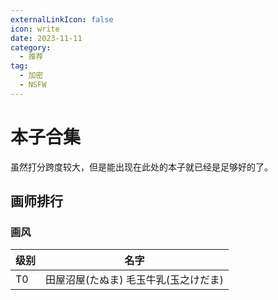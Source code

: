 ```yaml
---
externalLinkIcon: false
icon: write
date: 2023-11-11
category:
  - 推荐
tag:
  - 加密
  - NSFW
---
```


# 本子合集

虽然打分跨度较大，但是能出现在此处的本子就已经是足够好的了。

<ComicTable/>

## 画师排行

### 画风

<!-- prettier-ignore -->
|级别|名字|
|---|---|
|T0|田屋沼屋(たぬま) 毛玉牛乳(玉之けだま)|

<script setup lang="ts">
import ComicTable from "@ComicTable";
</script>
